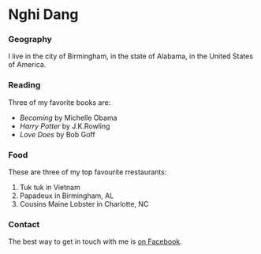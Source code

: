 # Nghi Dang

### Geography

I live in the city of Birmingham, in the state of Alabama, in the United States of America.

### Reading

Three of my favorite books are:

- *Becoming* by Michelle Obama
- *Harry Potter* by J.K.Rowling
- *Love Does* by Bob Goff

### Food

These are three of my top favourite rrestaurants:

1. Tuk tuk in Vietnam
2. Papadeux in Birmingham, AL
3. Cousins Maine Lobster in Charlotte, NC

### Contact

The best way to get in touch with me is [on Facebook](https://www.facebook.com/nghi.phuong.16/).

